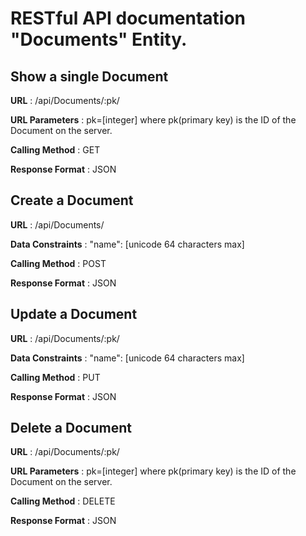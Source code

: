# RESTful API documentation "Documents" Entity.

## Show a single Document

**URL** : /api/Documents/:pk/

**URL Parameters** : pk=[integer] where pk(primary key) is the ID of the Document on the server.

**Calling Method** : GET

**Response Format** : JSON

## Create a Document

**URL** : /api/Documents/

**Data Constraints** : "name": [unicode 64 characters max]

**Calling Method** : POST

**Response Format** : JSON

## Update a Document

**URL** : /api/Documents/:pk/

**Data Constraints** : "name": [unicode 64 characters max]

**Calling Method** : PUT

**Response Format** : JSON

## Delete a Document

**URL** : /api/Documents/:pk/

**URL Parameters** : pk=[integer] where pk(primary key) is the ID of the Document on the server.

**Calling Method** : DELETE

**Response Format** : JSON








